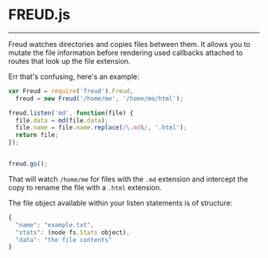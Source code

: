 FREUD.js
====
----

Freud watches directories and copies files between them. It allows you to mutate the file information before rendering used callbacks attached to routes that look up the file extension.

Err that's confusing, here's an example:

```js
var Freud = require('freud').Freud,
  freud = new Freud('/home/me', '/home/me/html');

freud.listen('md', function(file) {
  file.data = md(file.data);
  file.name = file.name.replace(/\.md$/, '.html');
  return file;
});


freud.go();
```

That will watch `/home/me` for files with the `.md` extension and intercept the copy to rename the file with a `.html` extension.

The file object available within your listen statements is of structure:
```js
{
  "name": "example.txt",
  "stats": (node fs.Stats object),
  "data": "the file contents"
}
```